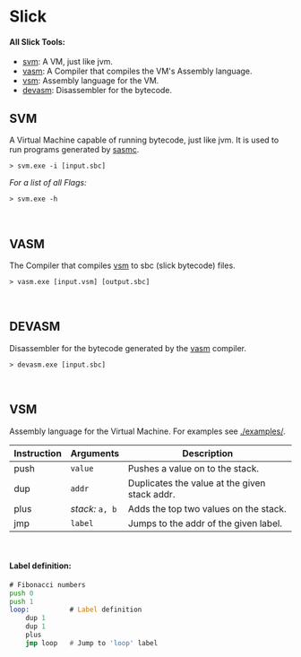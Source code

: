 # Slick
 #### All Slick Tools:
 + [svm](#svm): A VM, just like jvm.
 + [vasm](#vasm): A Compiler that compiles the VM's Assembly language.
 + [vsm](#vsm): Assembly language for the VM.
 + [devasm](#devasm): Disassembler for the bytecode.

## SVM
 A Virtual Machine capable of running bytecode, just like jvm. It is used to run programs generated by [sasmc](#sasmc).

 ```shell
 > svm.exe -i [input.sbc]
 ```

*For a list of all Flags:*
 ```shell
 > svm.exe -h
 ```
<br>

## VASM
 The Compiler that compiles [vsm](#vsm) to sbc (slick bytecode) files.

 ```shell
 > vasm.exe [input.vsm] [output.sbc]
 ```
<br>

## DEVASM
Disassembler for the bytecode generated by the [vasm](#vasm) compiler.

 ```shell
 > devasm.exe [input.sbc]
 ```
<br>

## VSM
 Assembly language for the Virtual Machine. For examples see [./examples/](./examples).

| Instruction | Arguments | Description                                   |
|------|------------------|-----------------------------------------------|
| push | `value`          | Pushes a value on to the stack.               |
| dup  | `addr`           | Duplicates the value at the given stack addr. |
| plus | *stack:* `a, b`  | Adds the top two values on the stack.         |
| jmp  | `label`          | Jumps to the addr of the given label.         |
<br>

#### Label definition:

```asm
# Fibonacci numbers
push 0
push 1
loop:          # Label definition
    dup 1
    dup 1
    plus
    jmp loop   # Jump to 'loop' label
```